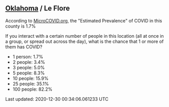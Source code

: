 
## [Oklahoma](/united-states/oklahoma) / Le Flore

According to [MicroCOVID.org](http://microcovid.org),
the "Estimated Prevalence" of COVID in this county is 1.7%

If you interact with a certain number of people in this location
(all at once in a group, or spread out across the day), what is the chance that
1 or more of them has COVID?

- 1 person: 1.7%
- 2 people: 3.4%
- 3 people: 5.0%
- 5 people: 8.3%
- 10 people: 15.9%
- 25 people: 35.1%
- 100 people: 82.2%

Last updated: 2020-12-30 00:34:06.061233 UTC
